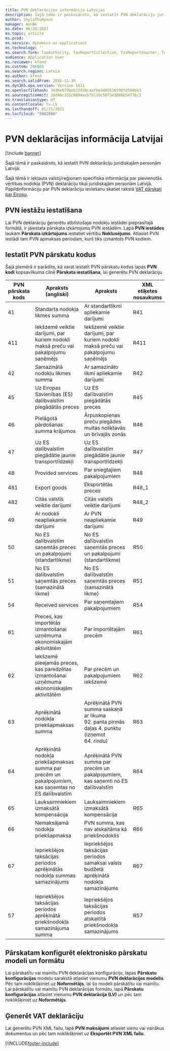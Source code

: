 ```yaml
---
title: PVN deklarācijas informācija Latvijai
description: Šajā tēmā ir paskaidrots, kā iestatīt PVN deklarāciju juridiskajām personām Latvijā.
author: ShylaThompson
manager: AnnBe
ms.date: 06/20/2017
ms.topic: article
ms.prod: ''
ms.service: dynamics-ax-applications
ms.technology: ''
ms.search.form: TaxAuthority, TaxReportCollection, TaxReportVoucher, TaxTable
audience: Application User
ms.reviewer: kfend
ms.custom: 266864
ms.search.region: Latvia
ms.author: kfend
ms.search.validFrom: 2016-11-30
ms.dyn365.ops.version: Version 1611
ms.openlocfilehash: 34d6e079beb23410caaf6e3465536598f0506b63
ms.sourcegitcommit: 38d40c331c8894acb7b119c5073e3088b54776c1
ms.translationtype: HT
ms.contentlocale: lv-LV
ms.lasthandoff: 01/15/2021
ms.locfileid: "5002888"
---
```

# <a name="vat-statement-details-for-latvia"></a>PVN deklarācijas informācija Latvijai

[!include [banner](../includes/banner.md)]

Šajā tēmā ir paskaidrots, kā iestatīt PVN deklarāciju juridiskajām personām Latvijā.

Šajā tēmā ir iekļauta valstij/reģionam specifiska informācija par pievienotās vērtības nodokļa (PVN) deklarāciju tikai juridiskajām personām Latvijā. Papildinformāciju par PVN deklarāciju ieviešanu skatiet rakstā [VAT pārskati par Eiropu](emea-vat-reporting.md).

## <a name="set-up-sales-tax-authorities"></a>PVN iestāžu iestatīšana
Lai PVN deklarāciju ģenerētu atbilstošajai nodokļu iestādei pieprasītajā formātā, ir jāiestata pārskata izkārtojums PVN iestādēm. Lapā **PVN iestādes** laukam **Pārskata izkārtojums** iestatiet vērtību **Noklusējums**. Atlasiet PVN iestādi tam PVN apmaksas periodam, kurš tiks izmantots PVN kodiem.

## <a name="set-up-sales-tax-reporting-codes"></a>Iestatīt PVN pārskatu kodus
Šajā piemērā ir parādīts, kā varat iestatīt PVN pārskatu kodus lapas **PVN kodi** kopsavilkuma cilnē **Pārskata iestatīšana**, lai ģenerētu PVN deklarāciju.

| PVN pārskata kods | Apraksts (angliski)                                                                    | Apraksts                                                                              | XML etiķetes nosaukums |
|--------------------------|------------------------------------------------------------------------------------------|------------------------------------------------------------------------------------------|--------------|
| 41                       | Standarta nodokļa likmes summa                                                                 | Ar standartlikmi apliekamie darījumi                                                     | R41          |
| 411                      | Iekšzemē veiktie darījumi, par kuriem nodokli maksā preču vai pakalpojumu saņēmējs      | Iekšzemē veiktie darījumi, par kuriem nodokli maksā preču vai pakalpojumu saņēmējs       | R411         |
| 42                       | Samazinātā nodokļu likmes summa                                                                  | Ar samazināto likmi apliekamie darījumi                                                  | R42          |
| 45                       | Uz Eiropas Savienības (ES) dalībvalstīm piegādātās preces                            | Uz ES dalībvalstīm piegādātās preces                                                     | R45          |
| 46                       | Pielāgotā pārdošanas summa krājumos                                                          | Ārpuskopienas preču piegādes muitas noliktavās un brīvajās zonās                         | R46          |
| 47                       | Uz ES dalībvalstīm piegādātie jaunie transportlīdzekļi                                                   | Uz ES dalībvalstīm piegādātie jaunie transportlīdzekļi                                   | R47          |
| 48                       | Provided services                                                                        | Par sniegtajiem pakalpojumiem                                                            | R48          |
| 481                      | Export goods                                                                             | Eksportētās preces                                                                       | R48\_1       |
| 482                      | Citās valstīs veiktie darījumi                                                         | Citās valstīs veiktie darījumi                                                           | R48\_2       |
| 49                       | Ar nodokli neapliekamie darījumi                                                                 | Ar PVN neapliekamie darījumi                                                             | R49          |
| 50                       | No ES dalībvalstīm saņemtās preces un pakalpojumi (standartlikme)                | No ES dalībvalstīm saņemtās preces un pakalpojumi (standartlikme)                        | R50          |
| 51                       | No ES dalībvalstīm saņemtās preces (samazinātā likme)                | No ES dalībvalstīm saņemtās preces (samazinātā likme)                                    | R51          |
| 54                       | Received services                                                                        | Par saņemtajiem pakalpojumiem                                                            | R54          |
| 61                       | Preces, kas importētās izmantošanai uzņēmuma ekonomiskajām aktivitātēm                                     | Par importētajām precēm                                                                  | R61          |
| 62                       | Iekšzemē pieejamās preces, kas paredzētas izmantošanai uzņēmuma ekonomiskajām aktivitātēm                        | Par precēm un pakalpojumiem iekšzemē                                                     | R62          |
| 63                       | Aprēķinātā nodokļa priekšapmaksas summa                                                                | Aprēķinātā PVN summa saskaņā ar likuma 92. panta pirmās daļas 4. punktu (izņemot 64. rindu) | R63          |
| 64                       | Aprēķinātā nodokļa priekšapmaksas summa par precēm un pakalpojumiem, kas saņemtas no ES dalībvalstīm | Aprēķinātā PVN summa par precēm un pakalpojumiem, kas saņemti no ES dalībvalstīm         | R64          |
| 65                       | Lauksaimniekiem izmaksātā kompensācija                                                         | Lauksaimniekiem izmaksātā kompensācija                                                   | R65          |
| 66                       | Nemaksājamā nodokļa priekšapmaksa                                                               | PVN summa, kas nav atskaitāma kā priekšnodoklis                                          | R66          |
| 67                       | Iepriekšējos taksācijas periodos aprēķinātās nodokļa summas samazinājums                                 | Iepriekšējos taksācijas periodos samaksai valsts budžetā aprēķinātā nodokļa samazinājums | R67          |
| 57                       | Iepriekšējos taksācijas periodos aprēķinātā priekšnodokļa samazinājuma summa                      | Iepriekšējos taksācijas periodos atskaitītā priekšnodokļa samazinājums                   | R57          |

## <a name="configure-the-electronic-reporting-model-and-format-for-the-report"></a>Pārskatam konfigurēt elektronisko pārskatu modeli un formātu
Lai pārskatītu vai mainītu PVN deklarācijas konfigurāciju, lapas **Pārskatu konfigurācijas** modeļu sarakstā atlasiet vienumu **PVN deklarācijas modelis**. Pēc tam noklikšķiniet uz **Noformētājs**, lai šo modeli pārskatītu vai mainītu. Lai pārskatītu vai mainītu PVN deklarācijas formātu, lapā **Pārskatu konfigurācijas** atlasiet vienumu **PVN deklarācija (LV)** un pēc tam noklikšķiniet uz **Noformētājs**.

## <a name="generate-a-vat-statement"></a>Ģenerēt VAT deklarāciju
Lai ģenerētu PVN XML failu, lapā **PVN maksājumi** atlasiet vienu vai vairākus dokumentus un pēc tam noklikšķiniet uz **Eksportēt PVN XML failu**.





[!INCLUDE[footer-include](../../includes/footer-banner.md)]